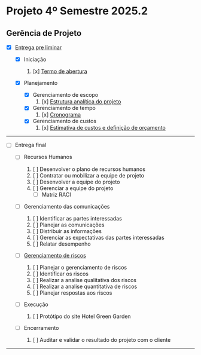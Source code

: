 # Projeto 4º Semestre 2025.2

## Gerência de Projeto

-   [x] [Entrega pre liminar](./entrega-pre-liminar.pdf)
    -  [x] Iniciação
        1. [x] [Termo de abertura](./termo-de-abertura/termo-de-abertura.pdf)

    -   [x] Planejamento
        - [x] Gerenciamento de escopo
            1. [x] [Estrutura analítica do projeto](./estrutura-analitica-do-projeto/sistema-hoteleiro-green-garden.pdf)
        - [x] Gerenciamento de tempo
            1. [x] [Cronograma](./estrutura-analitica-do-projeto/sistema-hoteleiro-green-garden.png)
        - [x] Gerenciamento de custos
            1. [x] [Estimativa de custos e definição de orçamento](./gerenciamento-de-custos/README.md)
            
---

-  [ ] Entrega final

    -  [ ] Recursos Humanos

        1.  [ ] Desenvolver o plano de recursos humanos
        2.  [ ] Contratar ou mobilizar a equipe de projeto
        3.  [ ] Desenvolver a equipe do projeto
        4.  [ ] Gerenciar a equipe do projeto
            -   [ ] Matriz RACI

    - [ ]  Gerenciamento das comunicações

        1.  [ ] Identificar as partes interessadas
        2.  [ ] Planejar as comunicações
        3.  [ ] Distribuir as informações
        4.  [ ] Gerenciar as expectativas das partes interessadas
        5.  [ ] Relatar desempenho

    - [ ]  [Gerenciamento de riscos](./gerenciamento-de-riscos/gerenciamento-de-riscos.pdf)
        1.  [ ] Planejar o gerenciamento de riscos
        2.  [ ] Identificar os riscos
        3.  [ ] Realizar a analise qualitativa dos riscos
        4.  [ ] Realizar a analise quantitativa de riscos
        5.  [ ] Planejar respostas aos riscos

    -   [ ] Execução

        1. [ ] Protótipo do site Hotel Green Garden

    -   [ ] Encerramento
        1. [ ] Auditar e validar o resultado do projeto com o cliente

---
